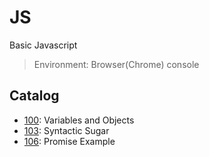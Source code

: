# JS

Basic Javascript

> Environment: Browser(Chrome) console

## Catalog

- [100](./100/): Variables and Objects
- [103](./103/): Syntactic Sugar
- [106](./106/): Promise Example